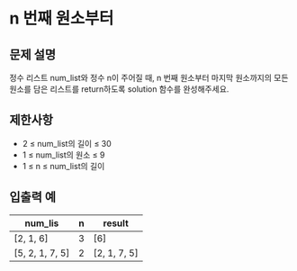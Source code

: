 # n 번째 원소부터

## 문제 설명

정수 리스트 num_list와 정수 n이 주어질 때, n 번째 원소부터 마지막 원소까지의 모든 원소를 담은 리스트를 return하도록 solution 함수를 완성해주세요.  


## 제한사항

- 2 ≤ num_list의 길이 ≤ 30
- 1 ≤ num_list의 원소 ≤ 9
- 1 ≤ n ≤ num_list의 길이


## 입출력 예

| num_lis         | n | result       |
|-----------------|---|--------------|
| [2, 1, 6]       | 3 | [6]          |
| [5, 2, 1, 7, 5] | 2 | [2, 1, 7, 5] |
